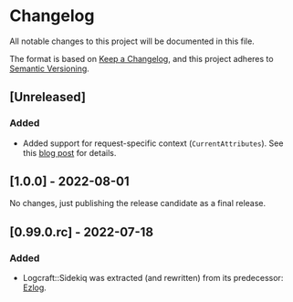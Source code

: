 # Changelog
All notable changes to this project will be documented in this file.

The format is based on [Keep a Changelog](https://keepachangelog.com/en/1.0.0/),
and this project adheres to [Semantic Versioning](https://semver.org/spec/v2.0.0.html).

## [Unreleased]
### Added
- Added support for request-specific context (`CurrentAttributes`). 
  See this [blog post](https://www.mikeperham.com/2022/07/29/sidekiq-and-request-specific-context/) for details.

## [1.0.0] - 2022-08-01

No changes, just publishing the release candidate as a final release.

## [0.99.0.rc] - 2022-07-18
### Added
- Logcraft::Sidekiq was extracted (and rewritten) from its predecessor: [Ezlog](https://github.com/emartech/ezlog).
